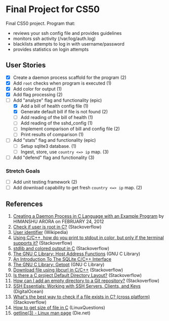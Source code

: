 # Final Project for CS50

Final CS50 project. Program that:
* reviews your ssh config file and provides guidelines
* monitors ssh activity (/var/log/auth.log)
* blacklists attempts to log in with username/password
* provides statistics on login attempts

## User Stories
* [x] Create a daemon process scaffold for the program (2)
* [x] Add `root` checks when program is executed (1)
* [x] Add color for output (1)
* [x] Add flag processing (2)
* [ ] Add "analyze" flag and functionality (epic)
  * [x] Add a bill of health config file (1)
  * [x] Generate default bill if file is not found (2)
  * [ ] Add reading of the bill of health (1)
  * [ ] Add reading of the sshd_config (1)
  * [ ] Implement comparison of bill and config file (2)
  * [ ] Print results of comparison (1)
* [ ] Add "stats" flag and functionality (epic)
    * [ ] Setup sqlite3 database. (1)
    * [ ] Ingest, store, use `country <=> ip` map. (3)
* [ ] Add "defend" flag and functionality (3)

### Stretch Goals
* [ ] Add unit testing framework (2)
* [ ] Add download capability to get fresh `country <=> ip` map. (2)

## References
1. [Creating a Daemon Process in C Language with an Example Program](http://www.thegeekstuff.com/2012/02/c-daemon-process/) by HIMANSHU ARORA on FEBRUARY 24, 2012
2. [Check if user is root in C?](http://stackoverflow.com/questions/4159910/check-if-user-is-root-in-c) (Stackoverflow)
3. [User identifier](https://en.wikipedia.org/wiki/User_identifier) (Wikipedia)
4. [Using C/C++, how do you print to stdout in color, but only if the terminal supports it?](http://stackoverflow.com/questions/12827143/using-c-c-how-do-you-print-to-stdout-in-color-but-only-if-the-terminal-suppo) (Stackoverflow)
5. [stdlib and colored output in C](http://stackoverflow.com/questions/3219393/stdlib-and-colored-output-in-c) (Stackoverflow)
6. [The GNU C Library: Host Address Functions](http://www.gnu.org/software/libc/manual/html_node/Host-Address-Functions.html) (GNU C Library)
7. [An Introduction To The SQLite C/C++ Interface](https://sqlite.org/cintro.html)
8. [The GNU C Library: Getopt](http://www.gnu.org/software/libc/manual/html_node/Getopt.html) (GNU C Library)
9. [Download file using libcurl in C/C++](http://stackoverflow.com/questions/1636333/download-file-using-libcurl-in-c-c) (Stackoverflow)
10. [Is there a C project Default Directory Layout?](http://stackoverflow.com/questions/8523078/is-there-a-c-project-default-directory-layout) (Stackoverflow)
11. [How can I add an empty directory to a Git repository?](http://stackoverflow.com/questions/115983/how-can-i-add-an-empty-directory-to-a-git-repository) (Stackoverflow)
12. [SSH Essentials: Working with SSH Servers, Clients, and Keys](https://www.digitalocean.com/community/tutorials/ssh-essentials-working-with-ssh-servers-clients-and-keys) (DigitalOcean)
13. [What's the best way to check if a file exists in C? (cross platform)](http://stackoverflow.com/questions/230062/whats-the-best-way-to-check-if-a-file-exists-in-c-cross-platform) (Stackoverflow)
14. [How to get size of file in C](http://www.linuxquestions.org/questions/programming-9/how-to-get-size-of-file-in-c-183360/) (LinuxQuestions)
15. [getline(3) - Linux man page](http://linux.die.net/man/3/getline) (Die.net)
